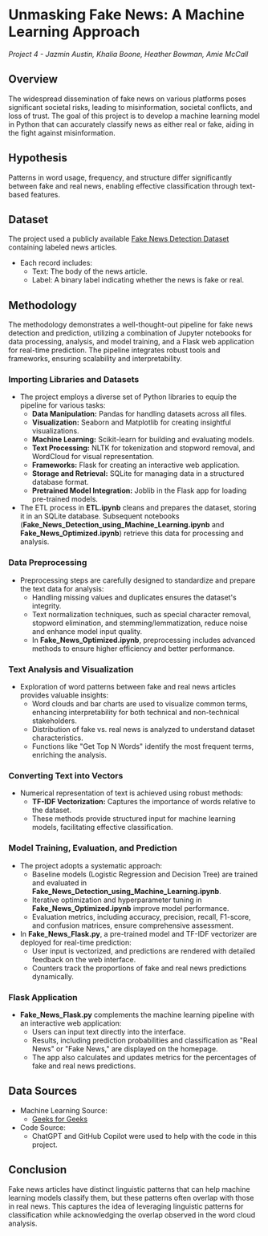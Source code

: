 # Unmasking Fake News: A Machine Learning Approach
*Project 4 - Jazmin Austin, Khalia Boone, Heather Bowman, Amie McCall*

## Overview
The widespread dissemination of fake news on various platforms poses significant societal risks, leading to misinformation, societal conflicts, and loss of trust. The goal of this project is to develop a machine learning model in Python that can accurately classify news as either real or fake, aiding in the fight against misinformation.

## Hypothesis
Patterns in word usage, frequency, and structure differ significantly between fake and real news, enabling effective classification through text-based features.


## Dataset
The project used a publicly available [Fake News Detection Dataset](https://www.kaggle.com/datasets/subho117/fake-news-detection-using-machine-learning) containing labeled news articles.
- Each record includes:
  - Text: The body of the news article.
  - Label: A binary label indicating whether the news is fake or real.


## Methodology
The methodology demonstrates a well-thought-out pipeline for fake news detection and prediction, utilizing a combination of Jupyter notebooks for data processing, analysis, and model training, and a Flask web application for real-time prediction. The pipeline integrates robust tools and frameworks, ensuring scalability and interpretability.

### Importing Libraries and Datasets
- The project employs a diverse set of Python libraries to equip the pipeline for various tasks:
  - **Data Manipulation:** Pandas for handling datasets across all files.
  - **Visualization:** Seaborn and Matplotlib for creating insightful visualizations.
  - **Machine Learning:** Scikit-learn for building and evaluating models.
  - **Text Processing:** NLTK for tokenization and stopword removal, and WordCloud for visual representation.
  - **Frameworks:** Flask for creating an interactive web application.
  - **Storage and Retrieval:** SQLite for managing data in a structured database format.
  - **Pretrained Model Integration:** Joblib in the Flask app for loading pre-trained models.
- The ETL process in **ETL.ipynb** cleans and prepares the dataset, storing it in an SQLite database. Subsequent notebooks (**Fake_News_Detection_using_Machine_Learning.ipynb** and **Fake_News_Optimized.ipynb**) retrieve this data for processing and analysis.

### Data Preprocessing
- Preprocessing steps are carefully designed to standardize and prepare the text data for analysis:
  - Handling missing values and duplicates ensures the dataset's integrity.
  - Text normalization techniques, such as special character removal, stopword elimination, and stemming/lemmatization, reduce noise and enhance model input quality.
  - In **Fake_News_Optimized.ipynb**, preprocessing includes advanced methods to ensure higher efficiency and better performance.

### Text Analysis and Visualization
- Exploration of word patterns between fake and real news articles provides valuable insights:
  - Word clouds and bar charts are used to visualize common terms, enhancing interpretability for both technical and non-technical stakeholders.
  - Distribution of fake vs. real news is analyzed to understand dataset characteristics.
  - Functions like "Get Top N Words" identify the most frequent terms, enriching the analysis.

### Converting Text into Vectors
- Numerical representation of text is achieved using robust methods:
  - **TF-IDF Vectorization:** Captures the importance of words relative to the dataset.
  - These methods provide structured input for machine learning models, facilitating effective classification.

### Model Training, Evaluation, and Prediction
- The project adopts a systematic approach:
  - Baseline models (Logistic Regression and Decision Tree) are trained and evaluated in **Fake_News_Detection_using_Machine_Learning.ipynb**.
  - Iterative optimization and hyperparameter tuning in **Fake_News_Optimized.ipynb** improve model performance.
  - Evaluation metrics, including accuracy, precision, recall, F1-score, and confusion matrices, ensure comprehensive assessment.
- In **Fake_News_Flask.py**, a pre-trained model and TF-IDF vectorizer are deployed for real-time prediction:
  - User input is vectorized, and predictions are rendered with detailed feedback on the web interface.
  - Counters track the proportions of fake and real news predictions dynamically.

### Flask Application
- **Fake_News_Flask.py** complements the machine learning pipeline with an interactive web application:
  - Users can input text directly into the interface.
  - Results, including prediction probabilities and classification as "Real News" or "Fake News," are displayed on the homepage.
  - The app also calculates and updates metrics for the percentages of fake and real news predictions.

## Data Sources
- Machine Learning Source:
  - [Geeks for Geeks](https://www.geeksforgeeks.org/machine-learning-projects/)
- Code Source:
  - ChatGPT and GitHub Copilot were used to help with the code in this project.

## Conclusion
Fake news articles have distinct linguistic patterns that can help machine learning models classify them, but these patterns often overlap with those in real news.
This captures the idea of leveraging linguistic patterns for classification while acknowledging the overlap observed in the word cloud analysis.
